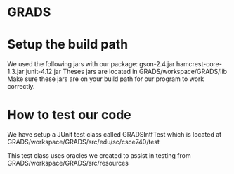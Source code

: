 # GRADS

# Setup the build path
We used the following jars with our package:
gson-2.4.jar
hamcrest-core-1.3.jar
junit-4.12.jar
Theses jars are located in GRADS/workspace/GRADS/lib
Make sure these jars are on your build path for our program to work correctly.

# How to test our code
We have setup a JUnit test class called GRADSIntfTest
which is located at GRADS/workspace/GRADS/src/edu/sc/csce740/test

This test class uses oracles we created to assist in testing from 
GRADS/workspace/GRADS/src/resources
